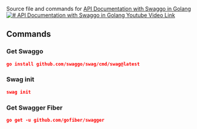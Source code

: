 Source file and commands for [API Documentation with Swaggo in Golang](https://youtu.be/m_8CjSQ0ZR8)
[![# API Documentation with Swaggo in Golang Youtube Video Link](https://img.youtube.com/vi/m_8CjSQ0ZR8/0.jpg)](https://youtu.be/m_8CjSQ0ZR8)


## Commands
### Get Swaggo
```json
go install github.com/swaggo/swag/cmd/swag@latest
```

### Swag init
```json
swag init
```

### Get Swagger Fiber
```json
go get -u github.com/gofiber/swagger
```

